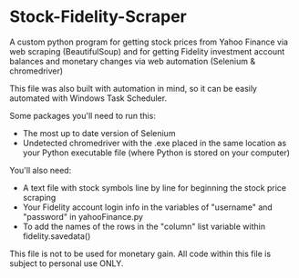 # Stock-Fidelity-Scraper

A custom python program for getting stock prices from Yahoo Finance via web scraping (BeautifulSoup) and for getting Fidelity investment account balances and monetary changes via web automation (Selenium & chromedriver)

This file was also built with automation in mind, so it can be easily automated with Windows Task Scheduler.

Some packages you'll need to run this:
- The most up to date version of Selenium
- Undetected chromedriver with the .exe placed in the same location as your Python executable file (where Python is stored on your computer)

You'll also need:
- A text file with stock symbols line by line for beginning the stock price scraping
- Your Fidelity account login info in the variables of "username" and "password" in yahooFinance.py
- To add the names of the rows in the "column" list variable within fidelity.savedata()

This file is not to be used for monetary gain. All code within this file is subject to personal use ONLY.
